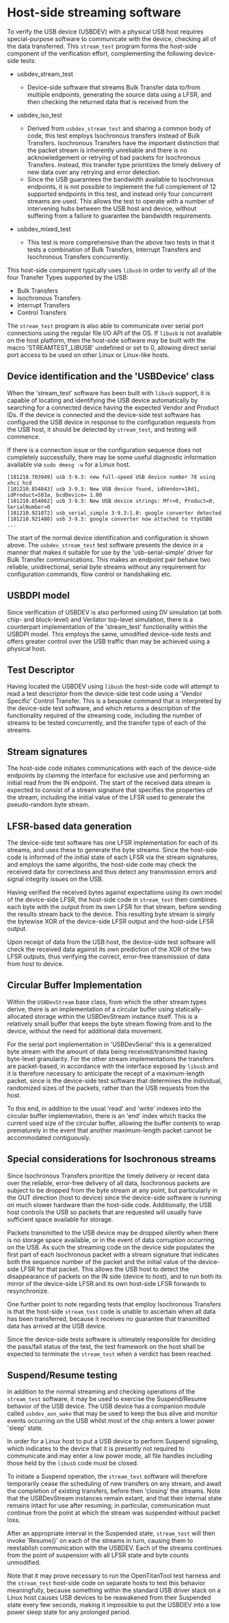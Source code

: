 # Host-side streaming software

To verify the USB device (USBDEV) with a physical USB host requires special-purpose software to
communicate with the device, checking all of the data transferred. This `stream_test` program forms
the host-side component of the verification effort, complementing the following device-side tests:

- usbdev_stream_test
  - Device-side software that streams Bulk Transfer data to/from multiple endpoints, generating the
    source data using a LFSR, and then checking the returned data that is received from the

- usbdev_iso_test
  - Derived from `usbdev_stream_test` and sharing a common body of code, this test employs
    Isochronous transfers instead of Bulk Transfers. Isochronous Transfers have the important
    distinction that the packet stream is inherently unreliable and there is no acknowledgement or
    retrying of bad packets for Isochronous Transfers. Instead, this transfer type prioritizes the
    timely delivery of new data over any retrying and error detection.
  - Since the USB guarantees the bandwidth available to Isochronous endpoints, it is not possible
    to implement the full complement of 12 supported endpoints in this test, and instead only
    four concurrent streams are used. This allows the test to operate with a number of intervening
    hubs between the USB host and device, without suffering from a failure to guarantee the
    bandwidth requirements.

- usbdev_mixed_test
  - This test is more comprehensive than the above two tests in that it tests a combination of
    Bulk Transfers, Interrupt Transfers and Isochronous Transfers concurrently.

This host-side component typically uses `libusb` in order to verify all of the four Transfer Types
supported by the USB:

- Bulk Transfers
- Isochronous Transfers
- Interrupt Transfers
- Control Transfers

The `stream_test` program is also able to communicate over serial port connections using the
regular file I/O API of the OS. If `libusb` is not available on the host platform, then the
host-side software may be built with the macro 'STREAMTEST_LIBUSB' undefined or set to 0, allowing
direct serial port access to be used on other Linux or Linux-like hosts.

## Device identification and the 'USBDevice' class

When the 'stream_test' software has been built with `libusb` support, it is capable of locating and
identifying the USB device automatically by searching for a connected device having the expected
Vendor and Product IDs. If the device is connected and the device-side test software has configured
the USB device in response to the configuration requests from the USB host, it should be detected
by `stream_test`, and testing will commence.

If there is a connection issue or the configuration sequence does not completely successfully,
there may be some useful diagnostic information available via `sudo dmesg -w` for a Linux host.

```
[101210.703949] usb 3-9.3: new full-speed USB device number 78 using xhci_hcd
[101210.854843] usb 3-9.3: New USB device found, idVendor=18d1, idProduct=503a, bcdDevice= 1.00
[101210.854862] usb 3-9.3: New USB device strings: Mfr=0, Product=0, SerialNumber=0
[101210.921072] usb_serial_simple 3-9.3:1.0: google converter detected
[101210.921480] usb 3-9.3: google converter now attached to ttyUSB0
...
```

The start of the normal device identification and configuration is shown above. The
`usbdev_stream_test` test software presents the device in a manner that makes it suitable for
use by the 'usb-serial-simple' driver for Bulk Transfer communications. This makes an endpoint pair
behave two reliable, unidirectional, serial byte streams without any requirement for configuration
commands, flow control or handshaking etc.

## USBDPI model

Since verification of USBDEV is also performed using DV simulation (at both chip- and block-level)
and Verilator top-level simulation, there is a counterpart implementation of the 'stream_test'
functionality within the USBDPI model. This employs the same, umodified device-side tests and
offers greater control over the USB traffic than may be achieved using a physical host.

## Test Descriptor

Having located the USBDEV using `libusb` the host-side code will attempt to read a test descriptor
from the device-side test code using a 'Vendor Specific' Control Transfer. This is a bespoke
command that is interpreted by the device-side test software, and which returns a description of
the functionality required of the streaming code, including the number of streams to be tested
concurrently, and the transfer type of each of the streams.

## Stream signatures

The host-side code initiates communications with each of the device-side endpoints by claiming the
interface for exclusive use and performing an initial read from the IN endpoint. The start of the
received data stream is expected to consist of a stream signature that specifies the properties
of the stream, including the initial value of the LFSR used to generate the pseudo-random byte
stream.

## LFSR-based data generation

The device-side test software has one LFSR implementation for each of its streams, and uses these
to generate the byte streams. Since the host-side code is informed of the initial state of each LFSR
via the stream signatures, and employs the same algoriths, the host-side code may check the received
data for correctness and thus detect any transmission errors and signal integrity issues on the USB.

Having verified the received bytes against expectations using its own model of the device-side LFSR,
the host-side code in `stream_test` then combines each byte with the output from its own LFSR for
that stream, before sending the results stream back to the device. This resulting byte stream is
simply the bytewise XOR of the device-side LFSR output and the host-side LFSR output.

Upon receipt of data from the USB host, the device-side test software will check the received
data against its own prediction of the XOR of the two LFSR outputs, thus verifying the correct,
error-free transmission of data from host to device.

## Circular Buffer Implementation

Within the `USBDevStream` base class, from which the other stream types derive, there is an
implementation of a circular buffer using statically-allocated storage within the USBDevStream
instance itself. This is a relatively small buffer that keeps the byte stream flowing from and to
the device, without the need for additional data movement.

For the serial port implementation in 'USBDevSerial' this is a generalized byte stream with the
amount of data being received/transmitted having byte-level granularity. For the other stream
implementations the transfers are packet-based, in accordance with the interface exposed by
`libusb` and it is therefore necessary to anticipate the recept of a maximum-length packet,
since is the device-side test software that determines the individual, randomized sizes of the
packets, rather than the USB requests from the host.

To this end, in addition to the usual 'read' and 'write' indexes into the circular buffer
implementation, there is an 'end' index which tracks the current used size of the circular buffer,
allowing the buffer contents to wrap prematurely in the event that another maximum-length packet
cannot be accommodated contiguously.

## Special considerations for Isochronous streams

Since Isochronous Transfers prioritize the timely delivery or recent data over the reliable,
error-free delivery of all data, Isochronous packets are subject to be dropped from the byte
stream at any point, but particularly in the OUT direction (host to device) since the device-side
software is running on much slower hardware than the host-side code. Additionally, the USB host
controls the USB so packets that are requested will usually have sufficient space available
for storage.

Packets transmitted to the USB device may be dropped silently when there is no storage space
available, or in the event of data corruption occurring on the USB. As such the streaming code
on the device side populates the first part of each Isochronous packet with a stream signature
that indicates both the sequence number of the packet and the initial value of the device-side
LFSR for that packet. This allows the USB host to detect the disappearance of packets on the IN
side (device to host), and to run both its mirror of the device-side LFSR and its own host-side LFSR
forwards to resynchronize.

One further point to note regarding tests that employ Isochronous Transfers is that the host-side
`stream_test` code is unable to ascertain when all data has been transferred, because it receives
no guarantee that transmitted data has arrived at the USB device.

Since the device-side tests software is ultimately responsible for deciding the pass/fail status
of the test, the test framework on the host shall be expected to terminate the `stream_test` when
a verdict has been reached.

## Suspend/Resume testing

In addition to the normal streaming and checking operations of the `stream_test` software, it may
be used to exercise the Suspend/Resume behavior of the USB device. The USB device has a companion
module called `usbdev_aon_wake` that may be used to keep the bus alive and monitor events occurring
on the USB whilst most of the chip enters a lower power 'sleep' state.

In order for a Linux host to put a USB device to perform Suspend signaling, which indicates to the
device that it is presently not required to communicate and may enter a low power mode, all file
handles including those held by the `libusb` code must be closed.

To initiate a Suspend operation, the `stream_test` software will therefore temporarily cease the
scheduling of new transfers on any stream, and await the completion of existing transfers,
before then 'closing' the streams. Note that the USBDevStream instances remain extant, and that
their internal state remains intact for use after resuming; in particular, communication must
continue from the point at which the stream was suspended without packet loss.

After an appropriate interval in the Suspended state, `stream_test` will then invoke 'Resume()' on
each of the streams in turn, causing them to reestablish communication with the USBDEV. Each of
the streams continues from the point of suspension with all LFSR state and byte counts unmodified.

Note that it may prove necessary to run the OpenTitanTool test harness and the `stream_test`
host-side code on separate hosts to test this behavior meaningfully, because something within the
standard USB driver stack on a Linux host causes USB devices to be reawakened from their Suspended
state every few seconds, making it impossible to put the USBDEV into a low power sleep state for
any prolonged period.
